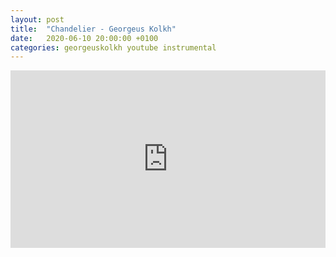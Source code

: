 ```yaml
---
layout: post
title:  "Chandelier - Georgeus Kolkh"
date:   2020-06-10 20:00:00 +0100
categories: georgeuskolkh youtube instrumental
---
```

<style>.embed-container { position: relative; padding-bottom: 56.25%; height: 0; overflow: hidden; max-width: 100%; } .embed-container iframe, .embed-container object, .embed-container embed { position: absolute; top: 0; left: 0; width: 100%; height: 100%; }</style><div class='embed-container'><iframe src='https://www.youtube.com/embed/5jaWvE0CU7Y' frameborder='0' allowfullscreen></iframe></div>
